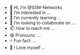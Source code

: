 - 👋 Hi, I’m @SSM-Networks
- 👀 I’m interested in ...
- 🌱 I’m currently learning ...
- 💞️ I’m looking to collaborate on ...
- 📫 How to reach me ...
- 😄 Pronouns: ...
- ⚡ Fun fact: ...
- 💞️ I Love myself ...

<!---
SSM-Networks/SSM-Networks is a ✨ special ✨ repository because its `README.md` (this file) appears on your GitHub profile.
You can click the Preview link to take a look at your changes.
--->

